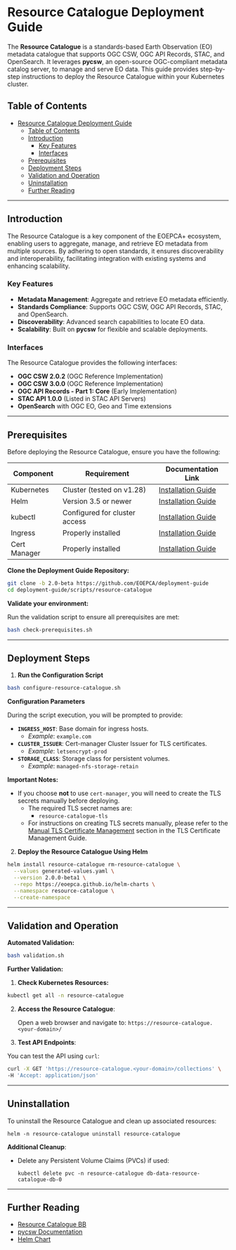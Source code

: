 # Resource Catalogue Deployment Guide

The **Resource Catalogue** is a standards-based Earth Observation (EO) metadata catalogue that supports OGC CSW, OGC API Records, STAC, and OpenSearch. It leverages **pycsw**, an open-source OGC-compliant metadata catalog server, to manage and serve EO data. This guide provides step-by-step instructions to deploy the Resource Catalogue within your Kubernetes cluster.


## Table of Contents

- [Resource Catalogue Deployment Guide](#resource-catalogue-deployment-guide)
  - [Table of Contents](#table-of-contents)
  - [Introduction](#introduction)
    - [Key Features](#key-features)
    - [Interfaces](#interfaces)
  - [Prerequisites](#prerequisites)
  - [Deployment Steps](#deployment-steps)
  - [Validation and Operation](#validation-and-operation)
  - [Uninstallation](#uninstallation)
  - [Further Reading](#further-reading)

***
## Introduction

The Resource Catalogue is a key component of the EOEPCA+ ecosystem, enabling users to aggregate, manage, and retrieve EO metadata from multiple sources. By adhering to open standards, it ensures discoverability and interoperability, facilitating integration with existing systems and enhancing scalability.

### Key Features

- **Metadata Management**: Aggregate and retrieve EO metadata efficiently.
- **Standards Compliance**: Supports OGC CSW, OGC API Records, STAC, and OpenSearch.
- **Discoverability**: Advanced search capabilities to locate EO data.
- **Scalability**: Built on **pycsw** for flexible and scalable deployments.

### Interfaces

The Resource Catalogue provides the following interfaces:

- **OGC CSW 2.0.2** (OGC Reference Implementation)
- **OGC CSW 3.0.0** (OGC Reference Implementation)
- **OGC API Records - Part 1: Core** (Early Implementation)
- **STAC API 1.0.0** (Listed in STAC API Servers)
- **OpenSearch** with OGC EO, Geo and Time extensions


***
## Prerequisites

Before deploying the Resource Catalogue, ensure you have the following:

| Component        | Requirement                   | Documentation Link                                          |
|------------------|-------------------------------|-------------------------------------------------------------|
| Kubernetes       | Cluster (tested on v1.28)     | [Installation Guide](../infra/kubernetes-cluster-and-networking.md)       |
| Helm             | Version 3.5 or newer          | [Installation Guide](https://helm.sh/docs/intro/install/)   |
| kubectl          | Configured for cluster access | [Installation Guide](https://kubernetes.io/docs/tasks/tools/) |
| Ingress          | Properly installed            | [Installation Guide](../infra/ingress-controller.md) |
| Cert Manager     | Properly installed            | [Installation Guide](../infra/tls/overview.mdkubernetes/) |

**Clone the Deployment Guide Repository:**

```bash
git clone -b 2.0-beta https://github.com/EOEPCA/deployment-guide
cd deployment-guide/scripts/resource-catalogue
```

**Validate your environment:**

Run the validation script to ensure all prerequisites are met:

```bash
bash check-prerequisites.sh
```

***
## Deployment Steps

1. **Run the Configuration Script**

```bash
bash configure-resource-catalogue.sh
```

**Configuration Parameters**

During the script execution, you will be prompted to provide:

   - **`INGRESS_HOST`**: Base domain for ingress hosts.
     - *Example*: `example.com`
   - **`CLUSTER_ISSUER`**: Cert-manager Cluster Issuer for TLS certificates.
     - *Example*: `letsencrypt-prod`
   - **`STORAGE_CLASS`**: Storage class for persistent volumes.
     - *Example*: `managed-nfs-storage-retain`

**Important Notes:**

- If you choose **not** to use `cert-manager`, you will need to create the TLS secrets manually before deploying.
  - The required TLS secret names are:
    - `resource-catalogue-tls`
  - For instructions on creating TLS secrets manually, please refer to the [Manual TLS Certificate Management](../infra/tls/manual-tls.md) section in the TLS Certificate Management Guide.


2. **Deploy the Resource Catalogue Using Helm**

```bash
helm install resource-catalogue rm-resource-catalogue \
  --values generated-values.yaml \
  --version 2.0.0-beta1 \
  --repo https://eoepca.github.io/helm-charts \
  --namespace resource-catalogue \
  --create-namespace
```

***
## Validation and Operation

**Automated Validation:**

```bash
bash validation.sh
```

**Further Validation:**

1. **Check Kubernetes Resources:**

```bash
kubectl get all -n resource-catalogue
```

2. **Access the Resource Catalogue**:

   Open a web browser and navigate to: `https://resource-catalogue.<your-domain>/`

3. **Test API Endpoints**:

  You can test the API using `curl`:
 
```bash
curl -X GET 'https://resource-catalogue.<your-domain>/collections' \
-H 'Accept: application/json'
```

***
## Uninstallation

To uninstall the Resource Catalogue and clean up associated resources:

```
helm -n resource-catalogue uninstall resource-catalogue
```

**Additional Cleanup**:

- Delete any Persistent Volume Claims (PVCs) if used:

  ```
  kubectl delete pvc -n resource-catalogue db-data-resource-catalogue-db-0
  ```

***
## Further Reading

- [Resource Catalogue BB](https://eoepca.readthedocs.io/projects/resource-discovery)
- [pycsw Documentation](https://docs.pycsw.org/en/latest/)
- [Helm Chart](https://github.com/EOEPCA/helm-charts/tree/main/charts/rm-resource-catalogue)
